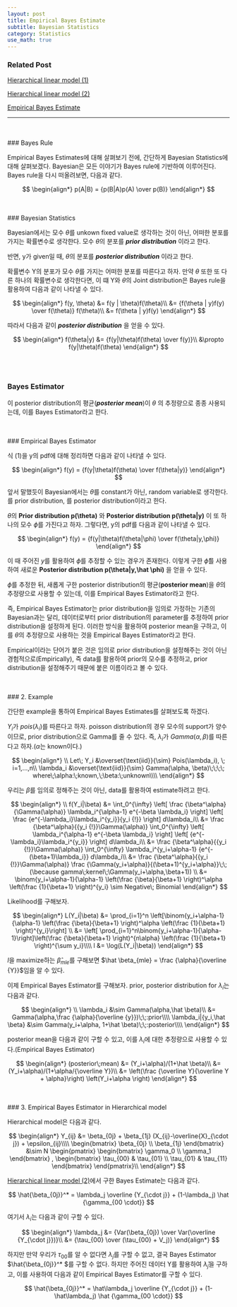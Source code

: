 ```yaml
---
layout: post
title: Empirical Bayes Estimate
subtitle: Bayesian Statistics
category: Statistics
use_math: true
---
```


### Related Post
[Hierarchical linear model (1)](https://kjhov195.github.io/2019-11-02-hierarchical_linear_model_1/)

[Hierarchical linear model (2)](https://kjhov195.github.io/2019-11-03-hierarchical_linear_model_2/)

[Empirical Bayes Estimate](https://kjhov195.github.io/2019-11-11-Empirical_Bayes/)

---

<br>
<br>
### Bayes Rule

Empirical Bayes Estimates에 대해 살펴보기 전에, 간단하게 Bayesian Statistics에 대해 살펴보겠다. Bayesian은 모든 이야기가 Bayes rule에 기반하여 이루어진다. Bayes rule을 다시 떠올려보면, 다음과 같다.

$$
\begin{align*}
p(A|B) = {p(B|A)p(A) \over p(B)}
\end{align*}
$$

<br>
<br>
### Bayesian Statistics

Bayesian에서는 모수 $\theta$를 unkown fixed value로 생각하는 것이 아닌, 어떠한 분포를 가지는 확률변수로 생각한다. 모수 $\theta$의 분포를 ___prior distribution___ 이라고 한다.

반면, y가 given일 때, $\theta$의 분포를 ___posterior distribution___ 이라고 한다.

확률변수 Y의 분포가 모수 $\theta$를 가지는 어떠한 분포를 따른다고 하자. 만약 $\theta$ 또한 또 다른 하나의 확률변수로 생각한다면, 이 떄 Y와 $\theta$의 Joint distribution은 Bayes rule을 활용하여 다음과 같이 나타낼 수 있다.

$$
\begin{align*}
f(y, \theta) &= f(y | \theta)f(\theta)\\
&= {f(\theta | y)f(y) \over f(\theta)} f(\theta)\\
&= f(\theta | y)f(y)
\end{align*}
$$

따라서 다음과 같이 ___posterior distribution___ 을 얻을 수 있다.

$$
\begin{align*}
f(\theta|y) &= {f(y|\theta)f(\theta) \over f(y)}\\
&\propto f(y|\theta)f(\theta)
\end{align*}
$$

<br>
<br>

### Bayes Estimator

이 posterior distribution의 평균(___posterior mean___)이 $\theta$ 의 추정량으로 종종 사용되는데, 이를 Bayes Estimator라고 한다.

<br>
<br>
### Empirical Bayes Estimator

식 (1)을 y의 pdf에 대해 정리하면 다음과 같이 나타낼 수 있다.

$$
\begin{align*}
f(y) = {f(y|\theta)f(\theta) \over f(\theta|y)}
\end{align*}
$$

앞서 말했듯이 Bayesian에서는 $\theta$를 constant가 아닌, random variable로 생각한다. 를 prior distribution,  를 posterior distribution이라고 한다.

$\theta$의 __Prior distribution p(\theta)__ 와 __Posterior distribution p(\theta|y)__ 이 또 하나의 모수 $\phi$를 가진다고 하자. 그렇다면, y의 pdf를 다음과 같이 나타낼 수 있다.

$$
\begin{align*}
f(y) = {f(y|\theta)f(\theta|\phi) \over f(\theta|y,\phi)}
\end{align*}
$$

이 때 주어진 $y$를 활용하여 $\phi$를 추정할 수 있는 경우가 존재한다. 이렇게 구한 $\hat \phi$를 사용하여 새로운 __Posterior distribution p(\theta|y,\hat \phi)__ 을 얻을 수 있다.

$\phi$를 추정한 뒤, 새롭게 구한 posterior distribution의 평균(__posterior mean__)을 $\theta$의 추정량으로 사용할 수 있는데, 이를 Empirical Bayes Estimator라고 한다.

즉, Empirical Bayes Estimator는 prior distribution을 임의로 가정하는 기존의 Bayesian과는 달리, 데이터로부터 prior distribution의 parameter를 추정하여 prior distribution을 설정하게 된다. 이러한 방식을 활용하여 posterior mean을 구하고, 이를 $\theta$의 추정량으로 사용하는 것을 Empirical Bayes Estimator라고 한다.

Empirical이라는 단어가 붙은 것은 임의로 prior distribution을 설정해주는 것이 아닌 경험적으로(Empirically), 즉 data를 활용하여 prior의 모수를 추정하고, prior distribution을 설정해주기 때문에 붙은 이름이라고 볼 수 있다.

<br>
<br>
### 2. Example

간단한 example을 통하여 Empirical Bayes Estimates를 살펴보도록 하겠다.

$Y_i$가 $pois(\lambda_i)$를 따른다고 하자. poisson distribution의 경우 모수의 support가 양수이므로, prior distribution으로 Gamma를 줄 수 있다. 즉, $\lambda_i$가 $Gamma(\alpha, \beta)$를 따른다고 하자.($\alpha$는 known이다.)

$$
\begin{align*}
\\
Let\; Y_i &\overset{\text{iid}}{\sim} Pois(\lambda_i), \; i=1,...,n\\
\lambda_i &\overset{\text{iid}}{\sim} Gamma(\alpha, \beta)\;\;\;\; where\;\alpha:\;known,\;\beta:\;unknown\\\\
\end{align*}
$$

우리는 $\beta$를 임의로 정해주는 것이 아닌, data를 활용하여 estimate하려고 한다.

$$
\begin{align*}
\\
f(Y_i|\beta)
&= \int_0^{\infty} \left[ \frac {\beta^\alpha}{\Gamma(\alpha)} \lambda_i^{\alpha-1} e^{-\beta \lambda_i} \right] \left[ \frac {e^{-\lambda_i}\lambda_i^{y_i}}{y_i {!}} \right] d\lambda_i\\
&= \frac {\beta^\alpha}{{y_i {!}}\Gamma(\alpha)}  \int_0^{\infty} \left[ \lambda_i^{\alpha-1} e^{-\beta \lambda_i} \right] \left[ {e^{-\lambda_i}\lambda_i^{y_i}} \right] d\lambda_i\\
&= \frac {\beta^\alpha}{{y_i {!}}\Gamma(\alpha)}  \int_0^{\infty} \lambda_i^{y_i+\alpha-1} {e^{-(\beta+1)\lambda_i}}  d\lambda_i\\
&= \frac {\beta^\alpha}{{y_i {!}}\Gamma(\alpha)} \frac {\Gamma(y_i+\alpha)}{(\beta+1)^{y_i+\alpha}}\;\;(\because gamma\;kernel\;\Gamma(y_i+\alpha,\beta+1))  \\
&= \binom{y_i+\alpha-1}{\alpha-1} \left(\frac {\beta}{\beta+1} \right)^\alpha \left(\frac {1}{\beta+1} \right)^{y_i} \sim Negative\; Binomial
\end{align*}
$$

Likelihood를 구해보자.

$$
\begin{align*}
L(Y_i|\beta) &= \prod_{i=1}^n \left[\binom{y_i+\alpha-1}{\alpha-1} \left(\frac {\beta}{\beta+1} \right)^\alpha \left(\frac {1}{\beta+1} \right)^{y_i}\right] \\
&= \left[ \prod_{i=1}^n\binom{y_i+\alpha-1}{\alpha-1}\right]\left(\frac {\beta}{\beta+1} \right)^{n\alpha} \left(\frac {1}{\beta+1} \right)^{\sum y_i}\\\\
l &= \log(L(Y_i|\beta))
\end{align*}
$$

$l$을 maximize하는 $\hat \beta_{mle}$를 구해보면 $\hat \beta_{mle} = \frac {\alpha}{\overline {Y}}$임을 알 수 있다.

이제 Empirical Bayes Estimator를 구해보자. prior, posterior distribution for $\lambda_i$는 다음과 같다.

$$
\begin{align*}
\\
\lambda_i &\sim Gamma(\alpha,\hat  \beta)\\
&= Gamma(\alpha,\frac {\alpha}{\overline {y}})\;\;:prior\\\\
\lambda_i|{y_i,\hat \beta} &\sim Gamma(y_i+\alpha, 1+\hat \beta)\;\;:posterior\\\\
\end{align*}
$$

posterior mean을 다음과 같이 구할 수 있고, 이를 $\lambda_i$에 대한 추정량으로 사용할 수 있다.(Empirical Bayes Estimator)

$$
\begin{align*}
(posterior\;mean) &= (Y_i+\alpha)/(1+\hat \beta)\\
&= (Y_i+\alpha)/(1+\alpha/{\overline Y})\\
&= \left(\frac {\overline Y}{\overline Y + \alpha}\right) \left(Y_i+\alpha \right)
\end{align*}
$$

<br>
<br>
### 3. Empirical Bayes Estimator in Hierarchical model

Hierarchical model은 다음과 같다.

$$
\begin{align*}
Y_{ij} &= \beta_{0j} + \beta_{1j} (X_{ij}-\overline{X}_{\cdot j}) + \epsilon_{ij}\\\\
\begin{bmatrix}
\beta_{0j} \\
\beta_{1j}
\end{bmatrix} &\sim N
\begin{pmatrix}
\begin{bmatrix}
\gamma_0 \\
\gamma_1
\end{bmatrix}
,
\begin{bmatrix}
\tau_{00} & \tau_{01} \\
\tau_{01} & \tau_{11}
\end{bmatrix}
\end{pmatrix}\\
\end{align*}
$$

[Hierarchical linear model (2)](https://kjhov195.github.io/2019-11-03-hierarchical_linear_model_2/)에서 구한 Bayes Estimate는 다음과 같다.

$$ \hat{\beta_{0j}}^* = \lambda_j \overline {Y_{\cdot j}} + (1-\lambda_j) \hat {\gamma_{00 \cdot}} $$

여기서 $\lambda_i$는 다음과 같이 구할 수 있다.

$$
\begin{align*}
\lambda_j &= {Var(\beta_{0j}) \over Var(\overline {Y_{\cdot j}})}\\
&= {\tau_{00} \over (\tau_{00} + V_j)}
\end{align*}
$$

하지만 만약 우리가 $\tau_{00}$를 알 수 없다면 $\lambda_j$를 구할 수 없고, 결국 Bayes Estimator $\hat{\beta_{0j}}^* $를 구할 수 없다. 하지만 주어진 데이터 Y를 활용하여 $\hat \lambda_j$을 구하고, 이를 사용하여 다음과 같이 Empirical Bayes Estimator를 구할 수 있다.

$$ \hat{\beta_{0j}}^* = \hat\lambda_j \overline {Y_{\cdot j}} + (1-\hat\lambda_j) \hat {\gamma_{00 \cdot}} $$

<br>
<br>
